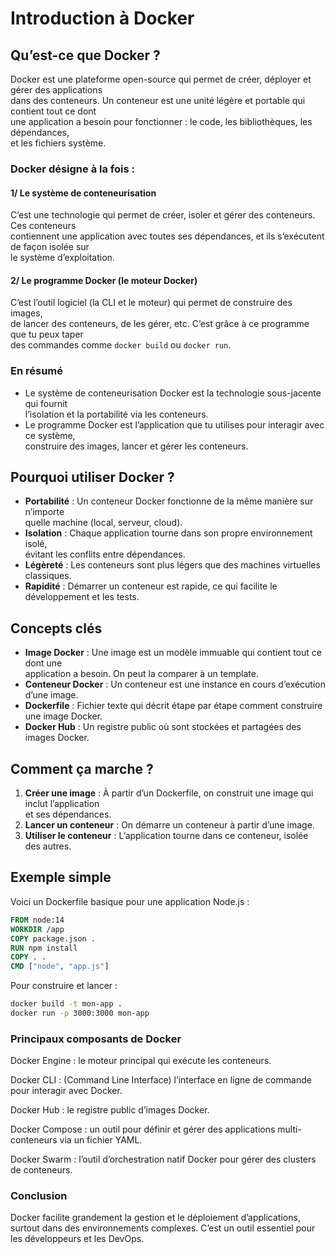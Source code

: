 # Introduction à Docker

## Qu’est-ce que Docker ?

Docker est une plateforme open-source qui permet de créer, déployer et gérer des applications  
dans des conteneurs. Un conteneur est une unité légère et portable qui contient tout ce dont  
une application a besoin pour fonctionner : le code, les bibliothèques, les dépendances,  
et les fichiers système.

### Docker désigne à la fois :

#### 1/ Le système de conteneurisation

C’est une technologie qui permet de créer, isoler et gérer des conteneurs. Ces conteneurs  
contiennent une application avec toutes ses dépendances, et ils s’exécutent de façon isolée sur  
le système d’exploitation.

#### 2/ Le programme Docker (le moteur Docker)

C’est l’outil logiciel (la CLI et le moteur) qui permet de construire des images,  
de lancer des conteneurs, de les gérer, etc. C’est grâce à ce programme que tu peux taper  
des commandes comme `docker build` ou `docker run`.

### En résumé

- Le système de conteneurisation Docker est la technologie sous-jacente qui fournit  
l’isolation et la portabilité via les conteneurs.  
- Le programme Docker est l’application que tu utilises pour interagir avec ce système,  
construire des images, lancer et gérer les conteneurs.

## Pourquoi utiliser Docker ?

- **Portabilité** : Un conteneur Docker fonctionne de la même manière sur n’importe  
quelle machine (local, serveur, cloud).  
- **Isolation** : Chaque application tourne dans son propre environnement isolé,  
évitant les conflits entre dépendances.  
- **Légèreté** : Les conteneurs sont plus légers que des machines virtuelles classiques.  
- **Rapidité** : Démarrer un conteneur est rapide, ce qui facilite le développement et les tests.

## Concepts clés

- **Image Docker** : Une image est un modèle immuable qui contient tout ce dont une  
application a besoin. On peut la comparer à un template.  
- **Conteneur Docker** : Un conteneur est une instance en cours d’exécution d’une image.  
- **Dockerfile** : Fichier texte qui décrit étape par étape comment construire une image Docker.  
- **Docker Hub** : Un registre public où sont stockées et partagées des images Docker.

## Comment ça marche ?

1. **Créer une image** : À partir d’un Dockerfile, on construit une image qui inclut l’application  
et ses dépendances.  
2. **Lancer un conteneur** : On démarre un conteneur à partir d’une image.  
3. **Utiliser le conteneur** : L’application tourne dans ce conteneur, isolée des autres.

## Exemple simple
Voici un Dockerfile basique pour une application Node.js :

```dockerfile
FROM node:14
WORKDIR /app
COPY package.json .
RUN npm install
COPY . .
CMD ["node", "app.js"]
```

Pour construire et lancer :

```bash
docker build -t mon-app .
docker run -p 3000:3000 mon-app
```

### Principaux composants de Docker

Docker Engine : le moteur principal qui exécute les conteneurs.

Docker CLI : (Command Line Interface) l’interface en ligne de commande pour interagir avec Docker.

Docker Hub : le registre public d’images Docker.

Docker Compose : un outil pour définir et gérer des applications multi-conteneurs via un fichier YAML.

Docker Swarm : l’outil d’orchestration natif Docker pour gérer des clusters de conteneurs.

### Conclusion

Docker facilite grandement la gestion et le déploiement d’applications, surtout dans des environnements complexes. C’est un outil essentiel pour les développeurs et les DevOps.